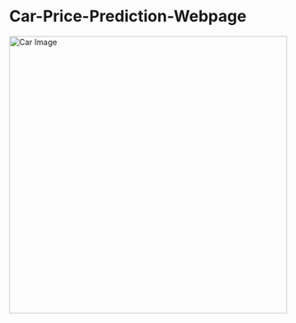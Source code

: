 # Car-Price-Prediction-Webpage

<img src="(https://github.com/Arjunyadav170/Car-Price-Prediction-Webpage?tab=readme-ov-file)" alt="Car Image" width="500">

